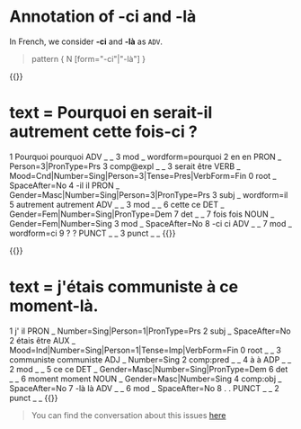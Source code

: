 # Annotation of **-ci** and **-là** 

In French, we consider **-ci** and **-là** as `ADV`. 

>pattern { N [form="-ci"|"-là"] }



{{<conll>}}
# text = Pourquoi en serait-il autrement cette fois-ci ?
1	Pourquoi	pourquoi	ADV	_	_	3	mod	_	wordform=pourquoi
2	en	en	PRON	_	Person=3|PronType=Prs	3	comp@expl	_	_
3	serait	être	VERB	_	Mood=Cnd|Number=Sing|Person=3|Tense=Pres|VerbForm=Fin	0	root	_	SpaceAfter=No
4	-il	il	PRON	_	Gender=Masc|Number=Sing|Person=3|PronType=Prs	3	subj	_	wordform=il
5	autrement	autrement	ADV	_	_	3	mod	_	_
6	cette	ce	DET	_	Gender=Fem|Number=Sing|PronType=Dem	7	det	_	_
7	fois	fois	NOUN	_	Gender=Fem|Number=Sing	3	mod	_	SpaceAfter=No
8	-ci	ci	ADV	_	_	7	mod	_	wordform=ci
9	?	?	PUNCT	_	_	3	punct	_	_
{{</conll>}}


{{<conll>}}
# text = j'étais communiste à ce moment-là.
1	j'	il	PRON	_	Number=Sing|Person=1|PronType=Prs	2	subj	_	SpaceAfter=No
2	étais	être	AUX	_	Mood=Ind|Number=Sing|Person=1|Tense=Imp|VerbForm=Fin	0	root	_	_
3	communiste	communiste	ADJ	_	Number=Sing	2	comp:pred	_	_
4	à	à	ADP	_	_	2	mod	_	_
5	ce	ce	DET	_	Gender=Masc|Number=Sing|PronType=Dem	6	det	_	_
6	moment	moment	NOUN	_	Gender=Masc|Number=Sing	4	comp:obj	_	SpaceAfter=No
7	-là	là	ADV	_	_	6	mod	_	SpaceAfter=No
8	.	.	PUNCT	_	_	2	punct	_	_
{{</conll>}}

> You can find the conversation about this issues [here](https://github.com/surfacesyntacticud/guidelines/issues/12)